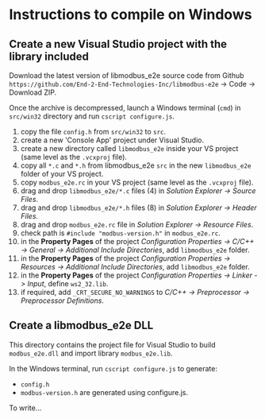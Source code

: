 # Instructions to compile on Windows

## Create a new Visual Studio project with the library included

Download the latest version of libmodbus_e2e source code from Github
`https://github.com/End-2-End-Technologies-Inc/libmodbus-e2e` -> Code -> Download ZIP.

Once the archive is decompressed, launch a Windows terminal (`cmd`) in
`src/win32` directory and run `cscript configure.js`.

1. copy the file `config.h` from `src/win32` to `src`.
2. create a new 'Console App' project under Visual Studio.
3. create a new directory called `libmodbus_e2e` inside your VS project (same level
   as the `.vcxproj` file).
4. copy all `*.c` and `*.h` from libmodbus_e2e `src` in the new `libmodbus_e2e` folder
   of your VS project.
5. copy `modbus_e2e.rc` in your VS project (same level as the `.vcxproj` file).
6. drag and drop `libmodbus_e2e/*.c` files (4) in *Solution Explorer -> Source Files*.
7. drag and drop `libmodbus_e2e/*.h` files (8) in *Solution Explorer -> Header Files*.
8. drag and drop `modbus_e2e.rc` file in *Solution Explorer -> Resource Files*.
9. check path is `#include "modbus-version.h"` in `modbus_e2e.rc`.
10. in the **Property Pages** of the project *Configuration Properties -> C/C++
    -> General -> Additional Include Directories*, add `libmodbus_e2e` folder.
11. in the **Property Pages** of the project *Configuration Properties ->
    Resources -> Additional Include Directories*, add `libmodbus_e2e` folder.
12. in the **Property Pages** of the project *Configuration Properties -> Linker
    -> Input*, define `ws2_32.lib`.
13. if required, add `_CRT_SECURE_NO_WARNINGS` to *C/C++ -> Preprocessor ->
    Preprocessor Definitions*.

## Create a libmodbus_e2e DLL

This directory contains the project file for Visual Studio to build `modbus_e2e.dll`
and import library `modbus_e2e.lib`.

In the Windows terminal, run `cscript configure.js` to generate:

- `config.h`
- `modbus-version.h` are generated using configure.js.

To write...
